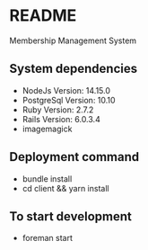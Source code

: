 # README

Membership Management System

## System dependencies

 - NodeJs Version: 14.15.0
 - PostgreSql Version: 10.10
 - Ruby Version: 2.7.2
 - Rails Version: 6.0.3.4
 - imagemagick

## Deployment command 

 - bundle install
 - cd client && yarn install

## To start development

 - foreman start